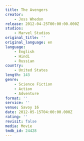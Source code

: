 ```yaml
---
title: The Avengers
creator:
    - Joss Whedon
release: 2012-04-25T00:00:00.000Z
studios:
    - Marvel Studios
original_title: ''
original_language: en
language:
    - English
    - Hindi
    - Russian
country:
    - United States
length: 143
genre:
    - Science Fiction
    - Action
    - Adventure
format: ''
service: ''
venue: Savoy 16
date: 2012-05-15T04:00:00.000Z
rating: ''
revisit: false
media: Movie
tmdb_id: 24428
---
```



